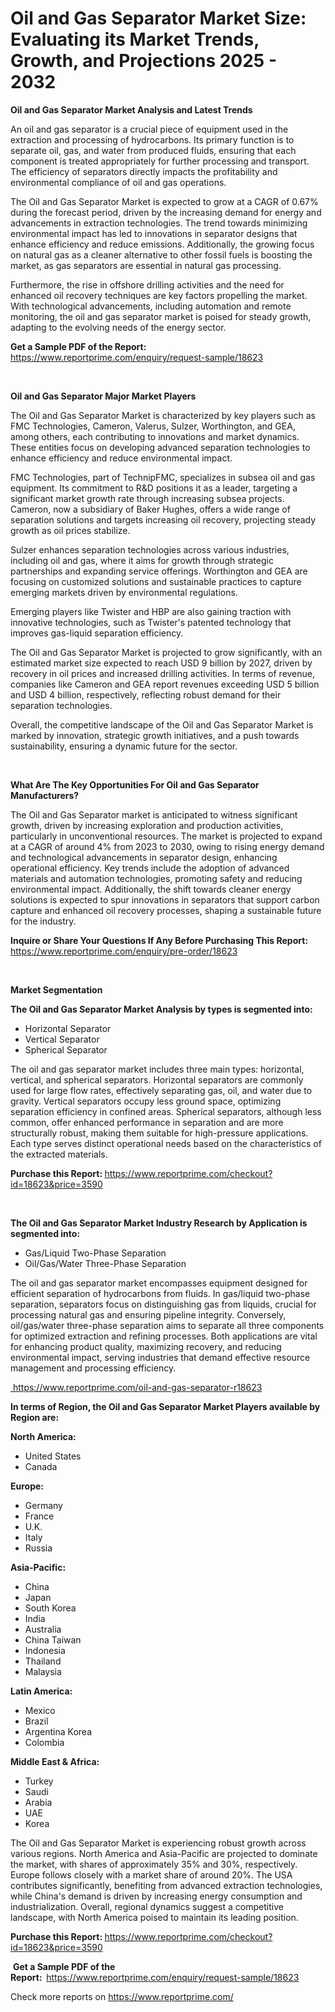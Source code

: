 <p><h1>Oil and Gas Separator Market Size: Evaluating its Market Trends, Growth, and Projections 2025 - 2032</h1></p><p><strong>Oil and Gas Separator Market Analysis and Latest Trends</strong></p>
<p><p>An oil and gas separator is a crucial piece of equipment used in the extraction and processing of hydrocarbons. Its primary function is to separate oil, gas, and water from produced fluids, ensuring that each component is treated appropriately for further processing and transport. The efficiency of separators directly impacts the profitability and environmental compliance of oil and gas operations.</p><p>The Oil and Gas Separator Market is expected to grow at a CAGR of 0.67% during the forecast period, driven by the increasing demand for energy and advancements in extraction technologies. The trend towards minimizing environmental impact has led to innovations in separator designs that enhance efficiency and reduce emissions. Additionally, the growing focus on natural gas as a cleaner alternative to other fossil fuels is boosting the market, as gas separators are essential in natural gas processing. </p><p>Furthermore, the rise in offshore drilling activities and the need for enhanced oil recovery techniques are key factors propelling the market. With technological advancements, including automation and remote monitoring, the oil and gas separator market is poised for steady growth, adapting to the evolving needs of the energy sector.</p></p>
<p><strong>Get a Sample PDF of the Report:&nbsp;</strong> <a href="https://www.reportprime.com/enquiry/request-sample/18623?utm_campaign=3004&utm_medium=2&utm_source=Github&utm_content=ia&utm_term=19032025&utm_id=oil-and-gas-separator">https://www.reportprime.com/enquiry/request-sample/18623</a></p>
<p>&nbsp;</p>
<p><strong>Oil and Gas Separator Major Market Players</strong></p>
<p><p>The Oil and Gas Separator Market is characterized by key players such as FMC Technologies, Cameron, Valerus, Sulzer, Worthington, and GEA, among others, each contributing to innovations and market dynamics. These entities focus on developing advanced separation technologies to enhance efficiency and reduce environmental impact.</p><p>FMC Technologies, part of TechnipFMC, specializes in subsea oil and gas equipment. Its commitment to R&D positions it as a leader, targeting a significant market growth rate through increasing subsea projects. Cameron, now a subsidiary of Baker Hughes, offers a wide range of separation solutions and targets increasing oil recovery, projecting steady growth as oil prices stabilize.</p><p>Sulzer enhances separation technologies across various industries, including oil and gas, where it aims for growth through strategic partnerships and expanding service offerings. Worthington and GEA are focusing on customized solutions and sustainable practices to capture emerging markets driven by environmental regulations.</p><p>Emerging players like Twister and HBP are also gaining traction with innovative technologies, such as Twister's patented technology that improves gas-liquid separation efficiency.</p><p>The Oil and Gas Separator Market is projected to grow significantly, with an estimated market size expected to reach USD 9 billion by 2027, driven by recovery in oil prices and increased drilling activities. In terms of revenue, companies like Cameron and GEA report revenues exceeding USD 5 billion and USD 4 billion, respectively, reflecting robust demand for their separation technologies.</p><p>Overall, the competitive landscape of the Oil and Gas Separator Market is marked by innovation, strategic growth initiatives, and a push towards sustainability, ensuring a dynamic future for the sector.</p></p>
<p>&nbsp;</p>
<p><strong>What Are The Key Opportunities For Oil and Gas Separator Manufacturers?</strong></p>
<p><p>The Oil and Gas Separator market is anticipated to witness significant growth, driven by increasing exploration and production activities, particularly in unconventional resources. The market is projected to expand at a CAGR of around 4% from 2023 to 2030, owing to rising energy demand and technological advancements in separator design, enhancing operational efficiency. Key trends include the adoption of advanced materials and automation technologies, promoting safety and reducing environmental impact. Additionally, the shift towards cleaner energy solutions is expected to spur innovations in separators that support carbon capture and enhanced oil recovery processes, shaping a sustainable future for the industry.</p></p>
<p><strong>Inquire or Share Your Questions If Any Before Purchasing This Report:</strong> <a href="https://www.reportprime.com/enquiry/pre-order/18623?utm_campaign=3004&utm_medium=2&utm_source=Github&utm_content=ia&utm_term=19032025&utm_id=oil-and-gas-separator">https://www.reportprime.com/enquiry/pre-order/18623</a></p>
<p>&nbsp;</p>
<p><strong>Market Segmentation</strong></p>
<p><strong>The Oil and Gas Separator Market Analysis by types is segmented into:</strong></p>
<p><ul><li>Horizontal Separator</li><li>Vertical Separator</li><li>Spherical Separator</li></ul></p>
<p><p>The oil and gas separator market includes three main types: horizontal, vertical, and spherical separators. Horizontal separators are commonly used for large flow rates, effectively separating gas, oil, and water due to gravity. Vertical separators occupy less ground space, optimizing separation efficiency in confined areas. Spherical separators, although less common, offer enhanced performance in separation and are more structurally robust, making them suitable for high-pressure applications. Each type serves distinct operational needs based on the characteristics of the extracted materials.</p></p>
<p><strong>Purchase this Report:&nbsp;</strong><a href="https://www.reportprime.com/checkout?id=18623&price=3590&utm_campaign=3004&utm_medium=2&utm_source=Github&utm_content=ia&utm_term=19032025&utm_id=oil-and-gas-separator">https://www.reportprime.com/checkout?id=18623&price=3590</a></p>
<p>&nbsp;</p>
<p><strong>The Oil and Gas Separator Market Industry Research by Application is segmented into:</strong></p>
<p><ul><li>Gas/Liquid Two-Phase Separation</li><li>Oil/Gas/Water Three-Phase Separation</li></ul></p>
<p><p>The oil and gas separator market encompasses equipment designed for efficient separation of hydrocarbons from fluids. In gas/liquid two-phase separation, separators focus on distinguishing gas from liquids, crucial for processing natural gas and ensuring pipeline integrity. Conversely, oil/gas/water three-phase separation aims to separate all three components for optimized extraction and refining processes. Both applications are vital for enhancing product quality, maximizing recovery, and reducing environmental impact, serving industries that demand effective resource management and processing efficiency.</p></p>
<p><a href="https://www.reportprime.com/oil-and-gas-separator-r18623?utm_campaign=3004&utm_medium=2&utm_source=Github&utm_content=ia&utm_term=19032025&utm_id=oil-and-gas-separator">&nbsp;https://www.reportprime.com/oil-and-gas-separator-r18623</a></p>
<p><strong>In terms of Region, the Oil and Gas Separator Market Players available by Region are:</strong></p>
<p>
    <p> <strong> North America: </strong>
        <ul>
            <li>United States</li>
            <li>Canada</li>
        </ul>
        </p> 
    <p> <strong> Europe: </strong>
        <ul>
            <li>Germany</li>
            <li>France</li>
            <li>U.K.</li>
            <li>Italy</li>
            <li>Russia</li>
        </ul>
        </p> 
    <p> <strong> Asia-Pacific: </strong>
        <ul>
            <li>China</li>
            <li>Japan</li>
            <li>South Korea</li>
            <li>India</li>
            <li>Australia</li>
            <li>China Taiwan</li>
            <li>Indonesia</li>
            <li>Thailand</li>
            <li>Malaysia</li>
        </ul>
        </p> 
    <p> <strong> Latin America: </strong>
        <ul>
            <li>Mexico</li>
            <li>Brazil</li>
            <li>Argentina Korea</li>
            <li>Colombia</li>
        </ul>
        </p> 
    <p> <strong> Middle East & Africa: </strong>
        <ul>
            <li>Turkey</li>
            <li>Saudi</li>
            <li>Arabia</li>
            <li>UAE</li>
            <li>Korea</li>
        </ul>
    </p>
    </p>
<p><p>The Oil and Gas Separator Market is experiencing robust growth across various regions. North America and Asia-Pacific are projected to dominate the market, with shares of approximately 35% and 30%, respectively. Europe follows closely with a market share of around 20%. The USA contributes significantly, benefiting from advanced extraction technologies, while China's demand is driven by increasing energy consumption and industrialization. Overall, regional dynamics suggest a competitive landscape, with North America poised to maintain its leading position.</p></p>
<p><strong>Purchase this Report: </strong><a href="https://www.reportprime.com/checkout?id=18623&price=3590&utm_campaign=3004&utm_medium=2&utm_source=Github&utm_content=ia&utm_term=19032025&utm_id=oil-and-gas-separator">https://www.reportprime.com/checkout?id=18623&price=3590</a></p>
<p>&nbsp;<strong>Get a Sample PDF of the Report:&nbsp;&nbsp;</strong><a href="https://www.reportprime.com/enquiry/request-sample/18623?utm_campaign=3004&utm_medium=2&utm_source=Github&utm_content=ia&utm_term=19032025&utm_id=oil-and-gas-separator">https://www.reportprime.com/enquiry/request-sample/18623</a></p>
<p><strong></strong></p>
<p>Check more reports on <a href="https://www.reportprime.com/?utm_campaign=3004&utm_medium=2&utm_source=Github&utm_content=ia&utm_term=19032025&utm_id=oil-and-gas-separator">https://www.reportprime.com/</a></p>